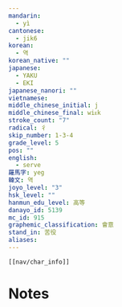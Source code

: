 ```yaml
---
mandarin:
  - yì
cantonese:
  - jik6
korean:
  - 역
korean_native: ""
japanese:
  - YAKU
  - EKI
japanese_nanori: ""
vietnamese:
middle_chinese_initial: j
middle_chinese_final: wiᴇk
stroke_count: "7"
radical: 彳
skip_number: 1-3-4
grade_level: 5
pos: ""
english:
  - serve
羅馬字: yeg
韓文: 역
joyo_level: "3"
hsk_level: ""
hanmun_edu_level: 高等
danayo_id: 5139
mc_id: 915
graphemic_classification: 會意
stand_in: 苦役
aliases:
---
```

```meta-bind-embed
[[nav/char_info]]
```

# Notes
